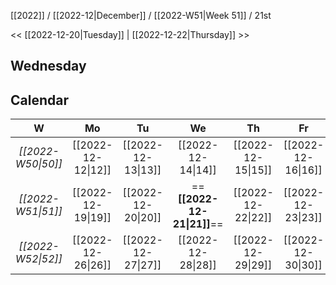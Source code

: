 [[2022]] / [[2022-12|December]] / [[2022-W51|Week 51]] / 21st

<<  [[2022-12-20|Tuesday]]  | [[2022-12-22|Thursday]]  >>︎

## Wednesday

## Calendar
| W  | Mo | Tu | We | Th | Fr | Sa | Su |
|:--:|:--:|:--:|:--:|:--:|:--:|:--:|:--:|
| *[[2022-W50\|50]]* | [[2022-12-12\|12]] | [[2022-12-13\|13]] | [[2022-12-14\|14]] | [[2022-12-15\|15]] | [[2022-12-16\|16]] | [[2022-12-17\|17]] | [[2022-12-18\|18]] |
| *[[2022-W51\|51]]* | [[2022-12-19\|19]] | [[2022-12-20\|20]] | ==**[[2022-12-21\|21]]**== | [[2022-12-22\|22]] | [[2022-12-23\|23]] | [[2022-12-24\|24]] | [[2022-12-25\|25]] |
| *[[2022-W52\|52]]* | [[2022-12-26\|26]] | [[2022-12-27\|27]] | [[2022-12-28\|28]] | [[2022-12-29\|29]] | [[2022-12-30\|30]] | [[2022-12-31\|31]] | [[2023-01-01\|1]]  |
